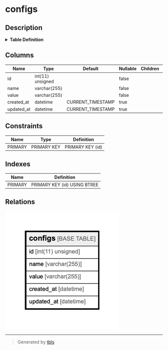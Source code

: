 # configs

## Description

<details>
<summary><strong>Table Definition</strong></summary>

```sql
CREATE TABLE `configs` (
  `id` int(11) unsigned NOT NULL AUTO_INCREMENT,
  `name` varchar(255) NOT NULL,
  `value` varchar(255) NOT NULL,
  `created_at` datetime DEFAULT CURRENT_TIMESTAMP ON UPDATE CURRENT_TIMESTAMP,
  `updated_at` datetime DEFAULT CURRENT_TIMESTAMP ON UPDATE CURRENT_TIMESTAMP,
  PRIMARY KEY (`id`)
) ENGINE=InnoDB AUTO_INCREMENT=1000001 DEFAULT CHARSET=utf8
```

</details>

## Columns

| Name       | Type             | Default           | Nullable | Children | Parents | Comment |
| ---------- | ---------------- | ----------------- | -------- | -------- | ------- | ------- |
| id         | int(11) unsigned |                   | false    |          |         |         |
| name       | varchar(255)     |                   | false    |          |         |         |
| value      | varchar(255)     |                   | false    |          |         |         |
| created_at | datetime         | CURRENT_TIMESTAMP | true     |          |         |         |
| updated_at | datetime         | CURRENT_TIMESTAMP | true     |          |         |         |

## Constraints

| Name    | Type        | Definition       |
| ------- | ----------- | ---------------- |
| PRIMARY | PRIMARY KEY | PRIMARY KEY (id) |

## Indexes

| Name    | Definition                   |
| ------- | ---------------------------- |
| PRIMARY | PRIMARY KEY (id) USING BTREE |

## Relations

![er](configs.png)

---

> Generated by [tbls](https://github.com/k1LoW/tbls)
